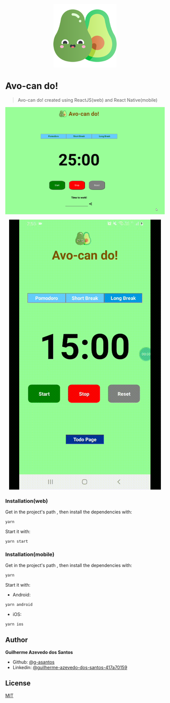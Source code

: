 
<p align="center">
   <img src=".github/avocado.png" width="200"/>
</p>


# Avo-can do!

> Avo-can do! created using ReactJS(web) and React Native(mobile)

<p align="center"><img src=".github/avocandoweb.gif?raw=true"/></p>
<p align="center"><img src=".github/avocandomobile.gif?raw=true"/></p>



### Installation(web)

Get in the project's path , then install the dependencies with:

```sh
yarn
```

Start it with:

```sh
yarn start
```

### Installation(mobile)

Get in the project's path , then install the dependencies with:

```sh
yarn 
```

Start it with:

- Android:
```sh
yarn android
```
- iOS:

```sh
yarn ios
```

## Author

  **Guilherme Azevedo dos Santos**

* Github: [@g-asantos](https://github.com/g-asantos)
* Linkedin: [@guilherme-azevedo-dos-santos-417a70159](https://www.linkedin.com/in/guilherme-azevedo-dos-santos-417a70159/)

## License

[MIT](https://choosealicense.com/licenses/mit/)
